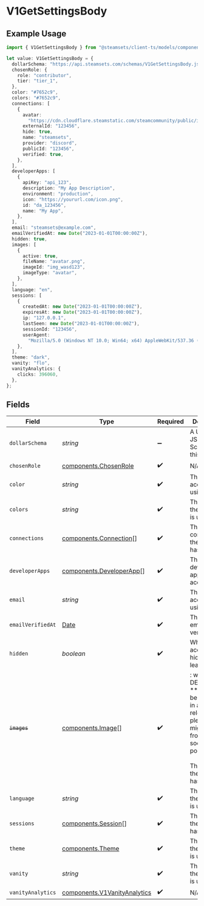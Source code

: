 # V1GetSettingsBody

## Example Usage

```typescript
import { V1GetSettingsBody } from "@steamsets/client-ts/models/components";

let value: V1GetSettingsBody = {
  dollarSchema: "https://api.steamsets.com/schemas/V1GetSettingsBody.json",
  chosenRole: {
    role: "contributor",
    tier: "tier_1",
  },
  color: "#7652c9",
  colors: "#7652c9",
  connections: [
    {
      avatar:
        "https://cdn.cloudflare.steamstatic.com/steamcommunity/public/images/avatars/f1/f1a1d2c3d0c9d1e1f2f3f4f5f6f7f8f9.jpg",
      externalId: "123456",
      hide: true,
      name: "steamsets",
      provider: "discord",
      publicId: "123456",
      verified: true,
    },
  ],
  developerApps: [
    {
      apiKey: "api_123",
      description: "My App Description",
      environment: "production",
      icon: "https://yoururl.com/icon.png",
      id: "da_123456",
      name: "My App",
    },
  ],
  email: "steamsets@example.com",
  emailVerifiedAt: new Date("2023-01-01T00:00:00Z"),
  hidden: true,
  images: [
    {
      active: true,
      fileName: "avatar.png",
      imageId: "img_wasd123",
      imageType: "avatar",
    },
  ],
  language: "en",
  sessions: [
    {
      createdAt: new Date("2023-01-01T00:00:00Z"),
      expiresAt: new Date("2023-01-01T00:00:00Z"),
      ip: "127.0.0.1",
      lastSeen: new Date("2023-01-01T00:00:00Z"),
      sessionId: "123456",
      userAgent:
        "Mozilla/5.0 (Windows NT 10.0; Win64; x64) AppleWebKit/537.36 (KHTML, like Gecko) Chrome/91.0.4472.124 Safari/537.36",
    },
  ],
  theme: "dark",
  vanity: "flo",
  vanityAnalytics: {
    clicks: 396060,
  },
};
```

## Fields

| Field                                                                                                                                               | Type                                                                                                                                                | Required                                                                                                                                            | Description                                                                                                                                         | Example                                                                                                                                             |
| --------------------------------------------------------------------------------------------------------------------------------------------------- | --------------------------------------------------------------------------------------------------------------------------------------------------- | --------------------------------------------------------------------------------------------------------------------------------------------------- | --------------------------------------------------------------------------------------------------------------------------------------------------- | --------------------------------------------------------------------------------------------------------------------------------------------------- |
| `dollarSchema`                                                                                                                                      | *string*                                                                                                                                            | :heavy_minus_sign:                                                                                                                                  | A URL to the JSON Schema for this object.                                                                                                           | https://api.steamsets.com/schemas/V1GetSettingsBody.json                                                                                            |
| `chosenRole`                                                                                                                                        | [components.ChosenRole](../../models/components/chosenrole.md)                                                                                      | :heavy_check_mark:                                                                                                                                  | N/A                                                                                                                                                 |                                                                                                                                                     |
| `color`                                                                                                                                             | *string*                                                                                                                                            | :heavy_check_mark:                                                                                                                                  | The color the account is using                                                                                                                      | #7652c9                                                                                                                                             |
| `colors`                                                                                                                                            | *string*                                                                                                                                            | :heavy_check_mark:                                                                                                                                  | The colors the account is using                                                                                                                     | #7652c9                                                                                                                                             |
| `connections`                                                                                                                                       | [components.Connection](../../models/components/connection.md)[]                                                                                    | :heavy_check_mark:                                                                                                                                  | The connections the account has                                                                                                                     |                                                                                                                                                     |
| `developerApps`                                                                                                                                     | [components.DeveloperApp](../../models/components/developerapp.md)[]                                                                                | :heavy_check_mark:                                                                                                                                  | The developer apps the account has                                                                                                                  |                                                                                                                                                     |
| `email`                                                                                                                                             | *string*                                                                                                                                            | :heavy_check_mark:                                                                                                                                  | The email the account is using                                                                                                                      | steamsets@example.com                                                                                                                               |
| `emailVerifiedAt`                                                                                                                                   | [Date](https://developer.mozilla.org/en-US/docs/Web/JavaScript/Reference/Global_Objects/Date)                                                       | :heavy_check_mark:                                                                                                                                  | The time the email was verified                                                                                                                     | 2023-01-01T00:00:00Z                                                                                                                                |
| `hidden`                                                                                                                                            | *boolean*                                                                                                                                           | :heavy_check_mark:                                                                                                                                  | Whether the account is hidden in the leaderboards                                                                                                   | true                                                                                                                                                |
| ~~`images`~~                                                                                                                                        | [components.Image](../../models/components/image.md)[]                                                                                              | :heavy_check_mark:                                                                                                                                  | : warning: ** DEPRECATED **: This will be removed in a future release, please migrate away from it as soon as possible.<br/><br/>The images the account has |                                                                                                                                                     |
| `language`                                                                                                                                          | *string*                                                                                                                                            | :heavy_check_mark:                                                                                                                                  | The language the account is using                                                                                                                   | en                                                                                                                                                  |
| `sessions`                                                                                                                                          | [components.Session](../../models/components/session.md)[]                                                                                          | :heavy_check_mark:                                                                                                                                  | The sessions the account has                                                                                                                        |                                                                                                                                                     |
| `theme`                                                                                                                                             | [components.Theme](../../models/components/theme.md)                                                                                                | :heavy_check_mark:                                                                                                                                  | The theme the account is using                                                                                                                      | dark                                                                                                                                                |
| `vanity`                                                                                                                                            | *string*                                                                                                                                            | :heavy_check_mark:                                                                                                                                  | The vanity the account is using                                                                                                                     | flo                                                                                                                                                 |
| `vanityAnalytics`                                                                                                                                   | [components.V1VanityAnalytics](../../models/components/v1vanityanalytics.md)                                                                        | :heavy_check_mark:                                                                                                                                  | N/A                                                                                                                                                 |                                                                                                                                                     |
